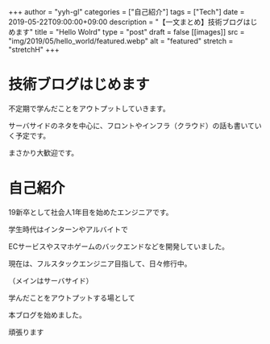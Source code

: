 +++
author = "yyh-gl"
categories = ["自己紹介"]
tags = ["Tech"]
date = 2019-05-22T09:00:00+09:00
description = "【一文まとめ】技術ブログはじめます"
title = "Hello Wolrd"
type = "post"
draft = false
[[images]]
  src = "img/2019/05/hello_world/featured.webp"
  alt = "featured"
  stretch = "stretchH"
+++


# 技術ブログはじめます

不定期で学んだことをアウトプットしていきます。

サーバサイドのネタを中心に、フロントやインフラ（クラウド）の話も書いていく予定です。

まさかり大歓迎です。


# 自己紹介

19新卒として社会人1年目を始めたエンジニアです。

学生時代はインターンやアルバイトで

ECサービスやスマホゲームのバックエンドなどを開発していました。

現在は、フルスタックエンジニア目指して、日々修行中。

（メインはサーバサイド）

学んだことをアウトプットする場として

本ブログを始めました。

頑張ります

